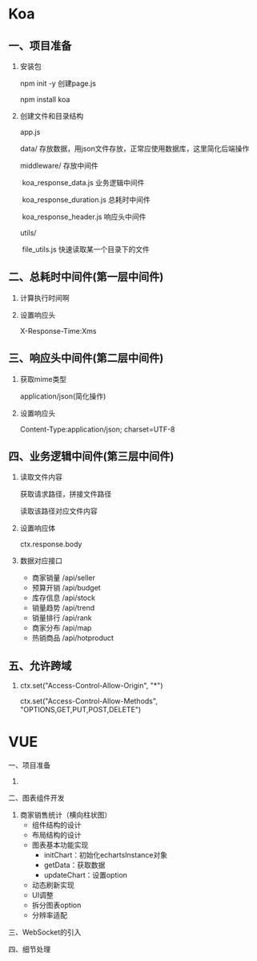 # Koa

## 一、项目准备

1. 安装包

   npm init -y 创建page.js

   npm install koa

2. 创建文件和目录结构

   app.js

   data/										 存放数据，用json文件存放，正常应使用数据库，这里简化后端操作

   middleware/							 存放中间件

   ​	koa_response_data.js			业务逻辑中间件

   ​	koa_response_duration.js	 总耗时中间件

   ​	koa_response_header.js		响应头中间件

   utils/

   ​	file_utils.js							  快速读取某一个目录下的文件

## 二、总耗时中间件(第一层中间件)

1. 计算执行时间啊

2. 设置响应头

   X-Response-Time:Xms

## 三、响应头中间件(第二层中间件)

1. 获取mime类型

   application/json(简化操作)

2. 设置响应头

   Content-Type:application/json; charset=UTF-8

## 四、业务逻辑中间件(第三层中间件)

1. 读取文件内容

   获取请求路径，拼接文件路径

   读取该路径对应文件内容

2. 设置响应体

   ctx.response.body

3. 数据对应接口

   * 商家销量 /api/seller
   * 预算开销 /api/budget
   * 库存信息 /api/stock
   * 销量趋势 /api/trend
   * 销量排行 /api/rank
   * 商家分布 /api/map
   * 热销商品 /api/hotproduct

## 五、允许跨域

1.  ctx.set("Access-Control-Allow-Origin", "*")

    ctx.set("Access-Control-Allow-Methods", "OPTIONS,GET,PUT,POST,DELETE")



# VUE

一、项目准备

1. 

二、图表组件开发

1. 商家销售统计（横向柱状图）
   * 组件结构的设计
   * 布局结构的设计
   * 图表基本功能实现
     * initChart：初始化echartsInstance对象
     * getData：获取数据
     * updateChart：设置option
   * 动态刷新实现
   * UI调整
   * 拆分图表option
   * 分辨率适配

三、WebSocket的引入

四、细节处理